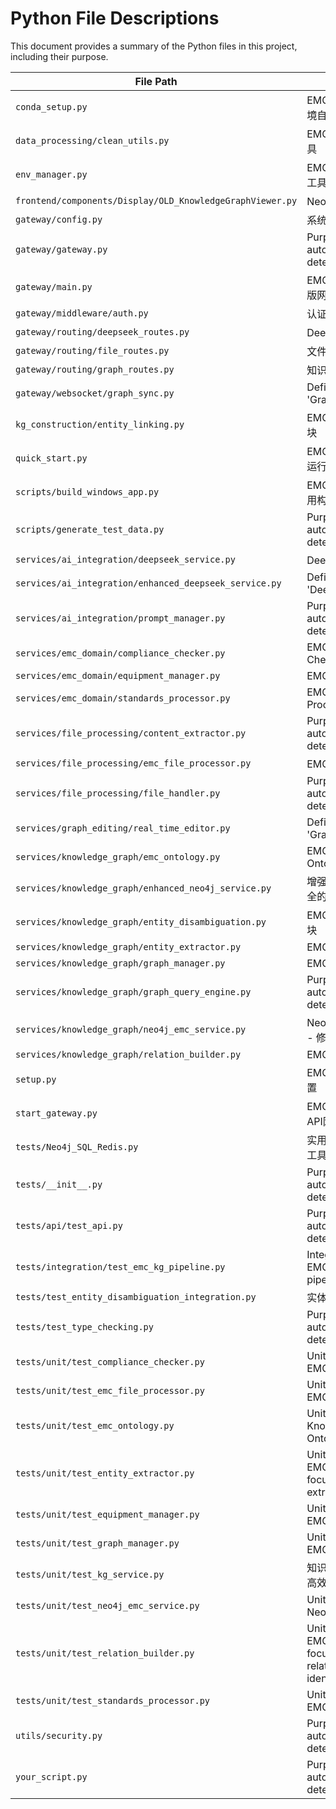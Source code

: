 # Python File Descriptions

This document provides a summary of the Python files in this project, including their purpose.

| File Path | Purpose |
|-----------|---------|
| `conda_setup.py` | EMC知识图谱 - Conda环境自动化部署 |
| `data_processing/clean_utils.py` | EMC知识图谱数据清理工具 |
| `env_manager.py` | EMC知识图谱 - 环境管理工具 |
| `frontend/components/Display/OLD_KnowledgeGraphViewer.py` | Neo4j EMC知识图谱服务 |
| `gateway/config.py` | 系统配置管理 |
| `gateway/gateway.py` | Purpose not automatically determined. |
| `gateway/main.py` | EMC知识图谱系统 - 完整版网关 |
| `gateway/middleware/auth.py` | 认证授权中间件 |
| `gateway/routing/deepseek_routes.py` | DeepSeek API路由模块 |
| `gateway/routing/file_routes.py` | 文件处理API路由模块 |
| `gateway/routing/graph_routes.py` | 知识图谱API路由模块 |
| `gateway/websocket/graph_sync.py` | Defines the class 'GraphSyncManager'. |
| `kg_construction/entity_linking.py` | EMC知识图谱实体链接模块 |
| `quick_start.py` | EMC知识图谱系统 - 最简运行脚本 |
| `scripts/build_windows_app.py` | EMC知识图谱 Windows应用构建脚本 - 重构版 |
| `scripts/generate_test_data.py` | Purpose not automatically determined. |
| `services/ai_integration/deepseek_service.py` | DeepSeek AI API集成服务 |
| `services/ai_integration/enhanced_deepseek_service.py` | Defines the class 'DeepSeekRequest'. |
| `services/ai_integration/prompt_manager.py` | Purpose not automatically determined. |
| `services/emc_domain/compliance_checker.py` | EMC Compliance Checker |
| `services/emc_domain/equipment_manager.py` | EMC Equipment Manager |
| `services/emc_domain/standards_processor.py` | EMC Standards Processor |
| `services/file_processing/content_extractor.py` | Purpose not automatically determined. |
| `services/file_processing/emc_file_processor.py` | EMC文件处理服务 |
| `services/file_processing/file_handler.py` | Purpose not automatically determined. |
| `services/graph_editing/real_time_editor.py` | Defines the class 'GraphEditOperation'. |
| `services/knowledge_graph/emc_ontology.py` | EMC Knowledge Graph Ontology |
| `services/knowledge_graph/enhanced_neo4j_service.py` | 增强的Neo4j服务 - 类型安全的实时编辑支持 |
| `services/knowledge_graph/entity_disambiguation.py` | EMC知识图谱实体消歧模块 |
| `services/knowledge_graph/entity_extractor.py` | EMC Entity Extractor |
| `services/knowledge_graph/graph_manager.py` | EMC Graph Manager |
| `services/knowledge_graph/graph_query_engine.py` | Purpose not automatically determined. |
| `services/knowledge_graph/neo4j_emc_service.py` | Neo4j EMC知识图谱服务 - 修复类型错误 |
| `services/knowledge_graph/relation_builder.py` | EMC Relationship Builder |
| `setup.py` | EMC知识图谱系统安装配置 |
| `start_gateway.py` | EMC知识图谱系统 - 高效API网关 |
| `tests/Neo4j_SQL_Redis.py` | 实用高效的数据库连接检查工具 |
| `tests/__init__.py` | Purpose not automatically determined. |
| `tests/api/test_api.py` | Purpose not automatically determined. |
| `tests/integration/test_emc_kg_pipeline.py` | Integration tests for the EMC Knowledge Graph pipeline. |
| `tests/test_entity_disambiguation_integration.py` | 实体消歧功能集成测试 |
| `tests/test_type_checking.py` | Purpose not automatically determined. |
| `tests/unit/test_compliance_checker.py` | Unit tests for EMCComplianceChecker. |
| `tests/unit/test_emc_file_processor.py` | Unit tests for EMCFileProcessor. |
| `tests/unit/test_emc_ontology.py` | Unit tests for the EMC Knowledge Graph Ontology. |
| `tests/unit/test_entity_extractor.py` | Unit tests for EMCEntityExtractor, focusing on rule-based extraction. |
| `tests/unit/test_equipment_manager.py` | Unit tests for EMCEquipmentManager. |
| `tests/unit/test_graph_manager.py` | Unit tests for EMCGraphManager. |
| `tests/unit/test_kg_service.py` | 知识图谱服务测试 - 实用高效的单元测试 |
| `tests/unit/test_neo4j_emc_service.py` | Unit tests for Neo4jEMCService. |
| `tests/unit/test_relation_builder.py` | Unit tests for EMCRelationBuilder, focusing on rule-based relationship identification. |
| `tests/unit/test_standards_processor.py` | Unit tests for EMCStandardsProcessor. |
| `utils/security.py` | Purpose not automatically determined. |
| `your_script.py` | Purpose not automatically determined. |
